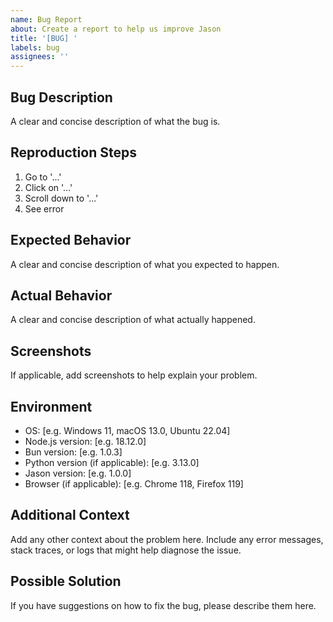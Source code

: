 ```yaml
---
name: Bug Report
about: Create a report to help us improve Jason
title: '[BUG] '
labels: bug
assignees: ''
---
```


## Bug Description

A clear and concise description of what the bug is.

## Reproduction Steps

1. Go to '...'
2. Click on '...'
3. Scroll down to '...'
4. See error

## Expected Behavior

A clear and concise description of what you expected to happen.

## Actual Behavior

A clear and concise description of what actually happened.

## Screenshots

If applicable, add screenshots to help explain your problem.

## Environment

- OS: [e.g. Windows 11, macOS 13.0, Ubuntu 22.04]
- Node.js version: [e.g. 18.12.0]
- Bun version: [e.g. 1.0.3]
- Python version (if applicable): [e.g. 3.13.0]
- Jason version: [e.g. 1.0.0]
- Browser (if applicable): [e.g. Chrome 118, Firefox 119]

## Additional Context

Add any other context about the problem here. Include any error messages, stack traces, or logs that might help diagnose the issue.

## Possible Solution

If you have suggestions on how to fix the bug, please describe them here.
